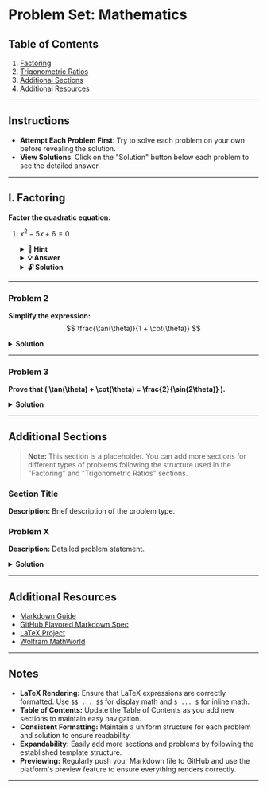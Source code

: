 # Problem Set: Mathematics

## Table of Contents
1. [Factoring](#factoring)
2. [Trigonometric Ratios](#trigonometric-ratios)
3. [Additional Sections](#additional-sections)
4. [Additional Resources](#additional-resources)

---

## Instructions
- **Attempt Each Problem First**: Try to solve each problem on your own before revealing the solution.
- **View Solutions**: Click on the "Solution" button below each problem to see the detailed answer.

---

## I. Factoring
**Factor the quadratic equation:**

1. $x^2 - 5x + 6 = 0$

    <details>
        <summary><strong>🔎 Hint</strong></summary>

    To factor the quadratic equation, look for two numbers that multiply to **+6** and add up to **-5**.
    </details>

    <details>
        <summary><strong>💡 Answer</strong></summary>

    $(x - 6)(x + 1)$
    </details>

    <details>
        <summary><strong>🔓 Solution</strong></summary>

    **Step 1:** Identify two numbers that multiply to **+6** (the constant term) and add up to **-5** (the coefficient of the middle term).
    
    **Step 2:** The numbers **-2** and **-3** satisfy these conditions since:
    
    $-2 \times -3 = 6$

    $-2 + (-3) = -5$
    
    **Step 3:** Rewrite the quadratic equation using these numbers:
    
    $x^2 - 2x - 3x + 6 = 0$
    
    **Step 4:** Factor by grouping:

    $x(x - 2) - 3(x - 2) = 0$

    **Step 5:** Factor out the common term $(x - 2)$:
    
    $(x - 3)(x - 2) = 0$

    **Step 6:** Set each factor equal to zero and solve for $x$:

    $x - 3 = 0 \quad \Rightarrow \quad x = 3$

    $x - 2 = 0 \quad \Rightarrow \quad x = 2$

    **Conclusion:** The solutions are $x = 2$ and $x = 3$.
    </details>

---

### Problem 2
**Simplify the expression:**
$$
\frac{\tan(\theta)}{1 + \cot(\theta)}
$$

<details>
  <summary><strong>Solution</strong></summary>
  
Start by expressing \( \tan(\theta) \) and \( \cot(\theta) \) in terms of sine and cosine:
$$
\tan(\theta) = \frac{\sin(\theta)}{\cos(\theta)} \\
\cot(\theta) = \frac{\cos(\theta)}{\sin(\theta)}
$$

Substitute into the original expression:
$$
\frac{\frac{\sin(\theta)}{\cos(\theta)}}{1 + \frac{\cos(\theta)}{\sin(\theta)}} = \frac{\sin(\theta)}{\cos(\theta)} \div \left( \frac{\sin(\theta) + \cos(\theta)}{\sin(\theta)} \right) = \frac{\sin^2(\theta)}{\cos(\theta)(\sin(\theta) + \cos(\theta))}
$$

Simplify by factoring:
$$
\frac{\sin(\theta)}{\cos(\theta)} \cdot \frac{\sin(\theta)}{\sin(\theta) + \cos(\theta)} = \tan(\theta) \cdot \frac{\sin(\theta)}{\sin(\theta) + \cos(\theta)}
$$

Final simplified form:
$$
\frac{\sin^2(\theta)}{\cos(\theta)(\sin(\theta) + \cos(\theta))}
$$

</details>

---

### Problem 3
**Prove that \( \tan(\theta) + \cot(\theta) = \frac{2}{\sin(2\theta)} \).**

<details>
  <summary><strong>Solution</strong></summary>
  
Start with the left-hand side (LHS):
$$
\tan(\theta) + \cot(\theta) = \frac{\sin(\theta)}{\cos(\theta)} + \frac{\cos(\theta)}{\sin(\theta)} = \frac{\sin^2(\theta) + \cos^2(\theta)}{\sin(\theta)\cos(\theta)} = \frac{1}{\sin(\theta)\cos(\theta)}
$$

Recall the double-angle identity for sine:
$$
\sin(2\theta) = 2\sin(\theta)\cos(\theta) \quad \Rightarrow \quad \sin(\theta)\cos(\theta) = \frac{\sin(2\theta)}{2}
$$

Substitute into the LHS:
$$
\frac{1}{\sin(\theta)\cos(\theta)} = \frac{2}{\sin(2\theta)}
$$

Therefore:
$$
\tan(\theta) + \cot(\theta) = \frac{2}{\sin(2\theta)}
$$

</details>

---

## Additional Sections

> **Note:** This section is a placeholder. You can add more sections for different types of problems following the structure used in the "Factoring" and "Trigonometric Ratios" sections.

### Section Title
**Description:**
Brief description of the problem type.

### Problem X
**Description:**
Detailed problem statement.

<details>
  <summary><strong>Solution</strong></summary>
  
Detailed solution steps, including any necessary LaTeX expressions.

</details>

---

## Additional Resources
- [Markdown Guide](https://www.markdownguide.org/)
- [GitHub Flavored Markdown Spec](https://github.github.com/gfm/)
- [LaTeX Project](https://www.latex-project.org/)
- [Wolfram MathWorld](https://mathworld.wolfram.com/)

---

## Notes
- **LaTeX Rendering:** Ensure that LaTeX expressions are correctly formatted. Use `$$ ... $$` for display math and `$ ... $` for inline math.
- **Table of Contents:** Update the Table of Contents as you add new sections to maintain easy navigation.
- **Consistent Formatting:** Maintain a uniform structure for each problem and solution to ensure readability.
- **Expandability:** Easily add more sections and problems by following the established template structure.
- **Previewing:** Regularly push your Markdown file to GitHub and use the platform's preview feature to ensure everything renders correctly.

---